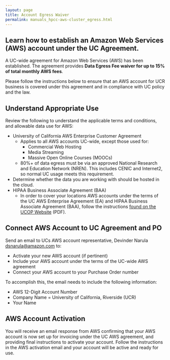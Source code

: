 ```yaml
---
layout: page
title: Account Egress Waiver
permalink: manuals_hpcc-aws-cluster_egress.html
---
```


## Learn how to establish an Amazon Web Services (AWS) account under the UC Agreement.

A UC-wide agreement for Amazon Web Services (AWS) has been established. The agreement provides **Data Egress Fee waiver for up to 15% of total monthly AWS fees**.

Please follow the instructions below to ensure that an AWS account for UCR business is covered under this agreement and in compliance with UC policy and the law.

## Understand Appropriate Use

Review the following to understand the applicable terms and conditions, and allowable data use for AWS:

* University of California AWS Enterprise Customer Agreement
  * Applies to all AWS accounts UC-wide, except those used for:
    * Commercial Web Hosting
    * Media Streaming
    * Massive Open Online Courses (MOOCs)
  * 80%+ of data egress must be via an approved National Research and Education Network (NREN).  This includes CENIC and Internet2, so normal UC usage meets this requirement.
* Determine whether the data you are working with should be hosted in the cloud.
* HIPAA Business Associate Agreement (BAA)
  * In order to cover your locations AWS accounts under the terms of the UC AWS Enterprise Agreement (EA) and HIPAA Business Associate Agreement (BAA), follow the instructions [found on the UCOP Website](http://www.ucop.edu/cloud-services-contracts/_files/UC-BAA-final-draft_v2.0-final.pdf") (PDF).

## Connect AWS Account to UC Agreement and PO

Send an email to UCs AWS account representative, Devinder Narula <dsnarula@amazon.com> to:

* Activate your new AWS account (if pertinent)
* Include your AWS account under the terms of the UC-wide AWS agreement
* Connect your AWS account to your Purchase Order number

To accomplish this, the email needs to include the following information:

* AWS 12-Digit Account Number
* Company Name = University of California, Riverside (UCR)
* Your Name

## AWS Account Activation

You will receive an email response from AWS confirming that your AWS account is now set up for invoicing under the UC AWS agreement, and providing final instructions to activate your account. Follow the instructions in the AWS activation email and your account will be active and ready for use.


